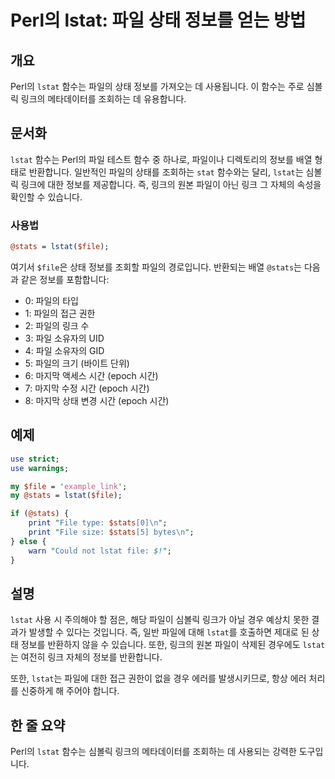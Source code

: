 <!--
Meta Description: # Perl의 lstat: 파일 상태 정보를 얻는 방법 ## 개요 Perl의 `lstat` 함수는 파일의 상태 정보를 가져오는 데 사용됩니다. 이 함수는 주로 심볼릭 링크의 메타데이터를 조회하는 데 유용합니다. ## 문서화 `lstat` 함수는 Perl의 파일 테스트 ...
Meta Keywords: lstat, 정보를, 파일의, file, stats
-->

# Perl의 lstat: 파일 상태 정보를 얻는 방법

## 개요
Perl의 `lstat` 함수는 파일의 상태 정보를 가져오는 데 사용됩니다. 이 함수는 주로 심볼릭 링크의 메타데이터를 조회하는 데 유용합니다.

## 문서화
`lstat` 함수는 Perl의 파일 테스트 함수 중 하나로, 파일이나 디렉토리의 정보를 배열 형태로 반환합니다. 일반적인 파일의 상태를 조회하는 `stat` 함수와는 달리, `lstat`는 심볼릭 링크에 대한 정보를 제공합니다. 즉, 링크의 원본 파일이 아닌 링크 그 자체의 속성을 확인할 수 있습니다.

### 사용법
```perl
@stats = lstat($file);
```
여기서 `$file`은 상태 정보를 조회할 파일의 경로입니다. 반환되는 배열 `@stats`는 다음과 같은 정보를 포함합니다:

- 0: 파일의 타입
- 1: 파일의 접근 권한
- 2: 파일의 링크 수
- 3: 파일 소유자의 UID
- 4: 파일 소유자의 GID
- 5: 파일의 크기 (바이트 단위)
- 6: 마지막 액세스 시간 (epoch 시간)
- 7: 마지막 수정 시간 (epoch 시간)
- 8: 마지막 상태 변경 시간 (epoch 시간)

## 예제
```perl
use strict;
use warnings;

my $file = 'example_link';
my @stats = lstat($file);

if (@stats) {
    print "File type: $stats[0]\n";
    print "File size: $stats[5] bytes\n";
} else {
    warn "Could not lstat file: $!";
}
```

## 설명
`lstat` 사용 시 주의해야 할 점은, 해당 파일이 심볼릭 링크가 아닐 경우 예상치 못한 결과가 발생할 수 있다는 것입니다. 즉, 일반 파일에 대해 `lstat`를 호출하면 제대로 된 상태 정보를 반환하지 않을 수 있습니다. 또한, 링크의 원본 파일이 삭제된 경우에도 `lstat`는 여전히 링크 자체의 정보를 반환합니다.

또한, `lstat`는 파일에 대한 접근 권한이 없을 경우 에러를 발생시키므로, 항상 에러 처리를 신중하게 해 주어야 합니다.

## 한 줄 요약
Perl의 `lstat` 함수는 심볼릭 링크의 메타데이터를 조회하는 데 사용되는 강력한 도구입니다.